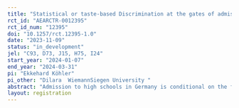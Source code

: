 ```yaml
---
title: "Statistical or taste-based Discrimination at the gates of admission to Senior High in Germany – Evidence from the field "
rct_id: "AEARCTR-0012395"
rct_id_num: "12395"
doi: "10.1257/rct.12395-1.0"
date: "2023-11-09"
status: "in_development"
jel: "C93, D73, J15, H75, I24"
start_year: "2024-01-07"
end_year: "2024-03-31"
pi: "Ekkehard Köhler"
pi_other: "Dilara  WiemannSiegen University "
abstract: "Admission to high schools in Germany is conditional on the final grades obtained by students in junior high school. This is why thousands of 10th graders apply for admission every year. Running a randomized controlled trial in this process, we test if gender, migration background and grades have an effect on high school admission’s responsiveness to messages sent by putatively 16-year-olds teenagers who request information on the admission process. In line with our priors from a pre-test in the state of North Rhine-Westfalia, we expect that high schools across Germany discriminate against the ethnic background of students. Most notably non-German female students receive significantly fewer replies even if they have best grades."
layout: registration
---
```


